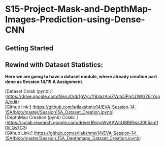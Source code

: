 # S15-Project-Mask-and-DepthMap-Images-Prediction-using-Dense-CNN <br>

## Getting Started ## 
## Rewind with Dataset Statistics: ##

**Here we are going to have a dataset module, where already creation part done as Session 14/15 A Assignment.** <br>

[Dataset Colab (pynb):] (https://drive.google.com/file/u/0/d/1gVyUY93azAIvZVuts5Pm1J1WG76rYgoA/edit) <br>
[Github link:] (https://github.com/srilakshmiv14/EVA-Session-14-15A/blob/master/Session15A_Dataset_Creation.ipynb) <br>
[DepthMap Creation (pynb) Colab: ] (https://colab.research.google.com/drive/1BvpvWvAAWcUBBtRws20h5am1DiLQsTG3) <br>
[Github Link:] (https://github.com/srilakshmiv14/EVA-Session-14-15A/blob/master/Session_15A_Depthmaps_Dataset_Creation.ipynb) <br>
